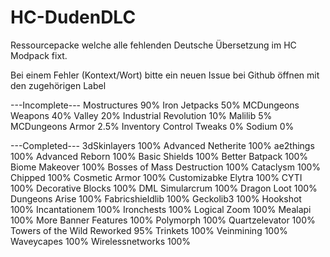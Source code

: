 # HC-DudenDLC
Ressourcepacke welche alle fehlenden Deutsche Übersetzung im HC Modpack fixt.

Bei einem Fehler (Kontext/Wort) bitte ein neuen Issue bei Github öffnen mit den zugehörigen Label


---Incomplete---
Mostructures 90%
Iron Jetpacks 50%
MCDungeons Weapons 40%
Valley 20%
Industrial Revolution 10%
Malilib 5%
MCDungeons Armor 2.5%
Inventory Control Tweaks 0%
Sodium 0%


---Completed---
3dSkinlayers 100%
Advanced Netherite 100%
ae2things 100%
Advanced Reborn 100%
Basic Shields 100%
Better Batpack 100%
Biome Makeover 100%
Bosses of Mass Destruction 100%
Cataclysm 100%
Chipped 100%
Cosmetic Armor 100%
Customizabke Elytra 100%
CYTI 100%
Decorative Blocks 100%
DML Simularcrum 100%
Dragon Loot 100%
Dungeons Arise 100%
Fabricshieldlib 100%
Geckolib3 100%
Hookshot 100%
Incantationem 100%
Ironchests 100%
Logical Zoom 100%
Mealapi 100%
More Banner Features 100%
Polymorph 100%
Quartzelevator 100%
Towers of the Wild Reworked 95%
Trinkets 100%
Veinmining 100%
Waveycapes 100%
Wirelessnetworks 100%
